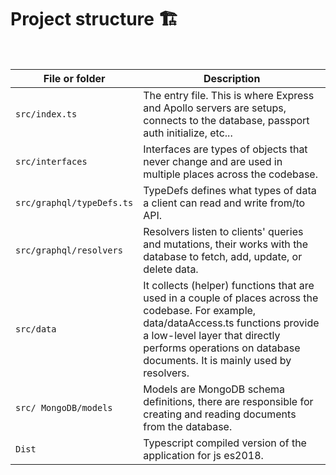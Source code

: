 # Project structure 🏗

<br>

| File or folder            | Description                                                  |
| ------------------------- | ------------------------------------------------------------ |
| `src/index.ts`            | The entry file. This is where Express and Apollo servers are setups, connects to the database, passport auth initialize, etc... |
| `src/interfaces`          | Interfaces are types of objects that never change and are used in multiple places across the codebase. |
| `src/graphql/typeDefs.ts` | TypeDefs defines what types of data a client can read and write from/to API. |
| `src/graphql/resolvers`   | Resolvers listen to clients' queries and mutations, their works with the database to fetch, add, update, or delete data. |
| `src/data`                | It collects (helper) functions that are used in a couple of places across the codebase. For example, data/dataAccess.ts functions provide a low-level layer that directly performs operations on database documents. It is mainly used by resolvers. |
| `src/ MongoDB/models`     | Models are MongoDB schema definitions, there are responsible for creating and reading documents from the database. |
| `Dist` | Typescript compiled version of the application for js es2018. |